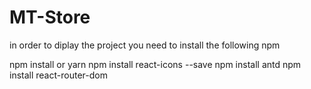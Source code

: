 
# MT-Store

in order to diplay the project you need to install the following npm

npm install or yarn 
npm install react-icons --save
npm install antd
npm install react-router-dom
